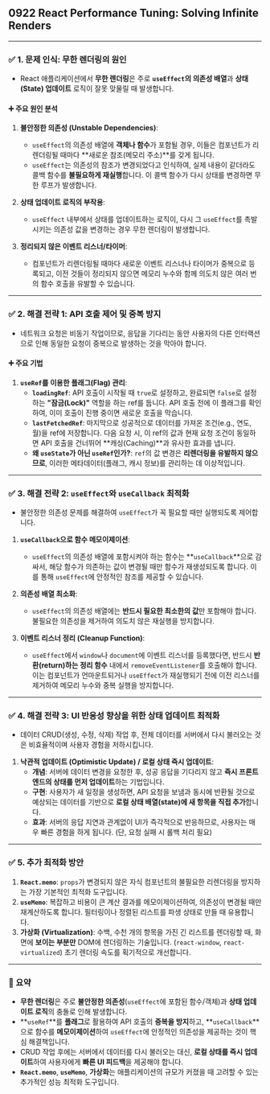 ## 0922 React Performance Tuning: Solving Infinite Renders

---

### ✅ 1. 문제 인식: 무한 렌더링의 원인

*   React 애플리케이션에서 **무한 렌더링**은 주로 **`useEffect`의 의존성 배열**과 **상태(State) 업데이트** 로직이 잘못 맞물릴 때 발생합니다.

#### ➕ 주요 원인 분석

1.  **불안정한 의존성 (Unstable Dependencies)**:
    *   `useEffect`의 의존성 배열에 **객체나 함수**가 포함될 경우, 이들은 컴포넌트가 리렌더링될 때마다 **새로운 참조(메모리 주소)**를 갖게 됩니다.
    *   `useEffect`는 의존성의 참조가 변경되었다고 인식하여, 실제 내용이 같더라도 콜백 함수를 **불필요하게 재실행**합니다. 이 콜백 함수가 다시 상태를 변경하면 무한 루프가 발생합니다.

2.  **상태 업데이트 로직의 부작용**:
    *   `useEffect` 내부에서 상태를 업데이트하는 로직이, 다시 그 `useEffect`를 촉발시키는 의존성 값을 변경하는 경우 무한 렌더링이 발생합니다.

3.  **정리되지 않은 이벤트 리스너/타이머**:
    *   컴포넌트가 리렌더링될 때마다 새로운 이벤트 리스너나 타이머가 중복으로 등록되고, 이전 것들이 정리되지 않으면 메모리 누수와 함께 의도치 않은 여러 번의 함수 호출을 유발할 수 있습니다.

---

### ✅ 2. 해결 전략 1: API 호출 제어 및 중복 방지

*   네트워크 요청은 비동기 작업이므로, 응답을 기다리는 동안 사용자의 다른 인터랙션으로 인해 동일한 요청이 중복으로 발생하는 것을 막아야 합니다.

#### ➕ 주요 기법

1.  **`useRef`를 이용한 플래그(Flag) 관리**:
    *   **`loadingRef`**: API 호출이 시작될 때 `true`로 설정하고, 완료되면 `false`로 설정하는 **"잠금(Lock)"** 역할을 하는 ref를 둡니다. API 호출 전에 이 플래그를 확인하여, 이미 호출이 진행 중이면 새로운 호출을 막습니다.
    *   **`lastFetchedRef`**: 마지막으로 성공적으로 데이터를 가져온 조건(e.g., 연도, 월)을 ref에 저장합니다. 다음 요청 시, 이 ref의 값과 현재 요청 조건이 동일하면 API 호출을 건너뛰어 **캐싱(Caching)**과 유사한 효과를 냅니다.
    *   **왜 `useState`가 아닌 `useRef`인가?**: `ref`의 값 변경은 **리렌더링을 유발하지 않으므로**, 이러한 메타데이터(플래그, 캐시 정보)를 관리하는 데 이상적입니다.

---

### ✅ 3. 해결 전략 2: `useEffect`와 `useCallback` 최적화

*   불안정한 의존성 문제를 해결하여 `useEffect`가 꼭 필요할 때만 실행되도록 제어합니다.

1.  **`useCallback`으로 함수 메모이제이션**:
    *   `useEffect`의 의존성 배열에 포함시켜야 하는 함수는 **`useCallback`**으로 감싸서, 해당 함수가 의존하는 값이 변경될 때만 함수가 재생성되도록 합니다. 이를 통해 `useEffect`에 안정적인 참조를 제공할 수 있습니다.

2.  **의존성 배열 최소화**:
    *   `useEffect`의 의존성 배열에는 **반드시 필요한 최소한의 값**만 포함해야 합니다. 불필요한 의존성을 제거하여 의도치 않은 재실행을 방지합니다.

3.  **이벤트 리스너 정리 (Cleanup Function)**:
    *   `useEffect`에서 `window`나 `document`에 이벤트 리스너를 등록했다면, 반드시 **반환(return)하는 정리 함수** 내에서 `removeEventListener`를 호출해야 합니다. 이는 컴포넌트가 언마운트되거나 `useEffect`가 재실행되기 전에 이전 리스너를 제거하여 메모리 누수와 중복 실행을 방지합니다.

---

### ✅ 4. 해결 전략 3: UI 반응성 향상을 위한 상태 업데이트 최적화

*   데이터 CRUD(생성, 수정, 삭제) 작업 후, 전체 데이터를 서버에서 다시 불러오는 것은 비효율적이며 사용자 경험을 저하시킵니다.

1.  **낙관적 업데이트 (Optimistic Update) / 로컬 상태 즉시 업데이트**:
    *   **개념**: 서버에 데이터 변경을 요청한 후, 성공 응답을 기다리지 않고 **즉시 프론트엔드의 상태를 먼저 업데이트**하는 기법입니다.
    *   **구현**: 사용자가 새 일정을 생성하면, API 요청을 보냄과 동시에 반환될 것으로 예상되는 데이터를 기반으로 **로컬 상태 배열(state)에 새 항목을 직접 추가**합니다.
    *   **효과**: 서버의 응답 지연과 관계없이 UI가 즉각적으로 반응하므로, 사용자는 매우 빠른 경험을 하게 됩니다. (단, 요청 실패 시 롤백 처리 필요)

---

### ✅ 5. 추가 최적화 방안

1.  **`React.memo`**: `props`가 변경되지 않은 자식 컴포넌트의 불필요한 리렌더링을 방지하는 가장 기본적인 최적화 도구입니다.
2.  **`useMemo`**: 복잡하고 비용이 큰 계산 결과를 메모이제이션하여, 의존성이 변경될 때만 재계산하도록 합니다. 필터링이나 정렬된 리스트를 파생 상태로 만들 때 유용합니다.
3.  **가상화 (Virtualization)**: 수백, 수천 개의 항목을 가진 긴 리스트를 렌더링할 때, 화면에 **보이는 부분만** DOM에 렌더링하는 기술입니다. (`react-window`, `react-virtualized`) 초기 렌더링 속도를 획기적으로 개선합니다.

---

### 📌 요약

*   **무한 렌더링**은 주로 **불안정한 의존성**(`useEffect`에 포함된 함수/객체)과 **상태 업데이트 로직**의 충돌로 인해 발생합니다.
*   **`useRef`**를 **플래그**로 활용하여 API 호출의 **중복을 방지**하고, **`useCallback`**으로 함수를 **메모이제이션**하여 `useEffect`에 안정적인 의존성을 제공하는 것이 핵심 해결책입니다.
*   CRUD 작업 후에는 서버에서 데이터를 다시 불러오는 대신, **로컬 상태를 즉시 업데이트**하여 사용자에게 **빠른 UI 피드백**을 제공해야 합니다.
*   **`React.memo`**, **`useMemo`**, **가상화**는 애플리케이션의 규모가 커졌을 때 고려할 수 있는 추가적인 성능 최적화 도구입니다.